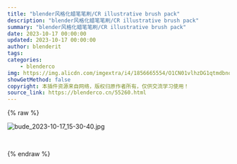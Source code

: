 ```yaml
---
title: "blender风格化蜡笔笔刷/CR illustrative brush pack"
description: "blender风格化蜡笔笔刷/CR illustrative brush pack"
summary: "blender风格化蜡笔笔刷/CR illustrative brush pack"
date: 2023-10-17 00:00:00
updated: 2023-10-17 00:00:00
author: blenderit
tags: 
categories:
    - blenderco
img: https://img.alicdn.com/imgextra/i4/1856665554/O1CN01vlhzDG1qtmdbnqirZ_!!1856665554.jpg
showGetMethod: false
copyright: 本插件资源来自网络，版权归原作者所有，仅供交流学习使用！
source_link: https://blenderco.cn/55260.html
---
```


{% raw %}
<p><img src="https://img.alicdn.com/imgextra/i4/1856665554/O1CN01vlhzDG1qtmdbnqirZ_!!1856665554.jpg" alt="bude_2023-10-17_15-30-40.jpg"></p><p> </p>
<div style="display: none">blenderco</div>
{% endraw %}